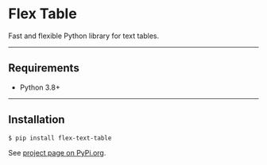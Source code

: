 # Flex Table

Fast and flexible Python library for text tables.

---

## Requirements

* Python 3.8+

---

## Installation

```bash
$ pip install flex-text-table
```

See [project page on PyPi.org](https://packagist.org/flex-text-table).
